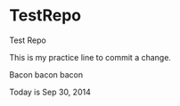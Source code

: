 TestRepo
========

Test Repo

This is my practice line to commit a change.

Bacon bacon bacon 


Today is Sep 30, 2014
